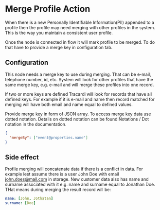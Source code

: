 # Merge Profile Action

When there is a new Personally Identifiable Information(PII) appended to a profile then the profile may 
need merging with other profiles in the system. This is the way you maintain a consistent user profile.

Once the node is connected in flow it will mark profile to be merged. 
To do that have to provide a merge key in configuration tab.

## Configuration

This node needs a merge key to use during merging. That can be e-mail, telephone number, id, etc. System will look for other 
profiles that have the same merge key, e.g. e-mail and will merge these profiles into one record.  

If two or more keys are defined Tracardi will look for records that have all defined keys. 
For example if it is e-mail and name then record matched for merging will have both 
email and name equal to defined values. 

Provide merge key in form of JSON array. To access merge key data use dotted notation. 
Details on dotted notation can be found Notations / Dot notation in the documentation.

```json
{
  "mergeBy": ["event@properties.name"]
}

```

## Side effect

Profile merging will concatenate data if there is a conflict in data. For example lest assume there is a user John Doe with 
email john.does@mail.com in storage. New customer data also has name and surname associated with it e.g. name and surname equal to 
Jonathan Doe. THat means during merging the result record will be: 

```yaml
name: [John, Jothatan] 
surname: [Doe]   
```


